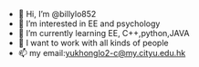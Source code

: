 - 👋 Hi, I’m @billylo852
- 👀 I’m interested in EE and psychology
- 🌱 I’m currently learning EE, C++,python,JAVA
- 💞️ I want to work with all kinds of people
- 📫 my email:yukhonglo2-c@my.cityu.edu.hk

<!---
billylo852/billylo852 is a ✨ special ✨ repository because its `README.md` (this file) appears on your GitHub profile.
You can click the Preview link to take a look at your changes.
--->
